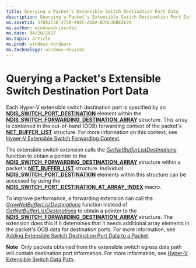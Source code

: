 ```yaml
---
title: Querying a Packet's Extensible Switch Destination Port Data
description: Querying a Packet's Extensible Switch Destination Port Data
ms.assetid: 57D82C5E-3758-492C-A1DA-B7BC3DBE2E7A
ms.author: windowsdriverdev
ms.date: 04/20/2017
ms.topic: article
ms.prod: windows-hardware
ms.technology: windows-devices
---
```


# Querying a Packet's Extensible Switch Destination Port Data


Each Hyper-V extensible switch destination port is specified by an [**NDIS\_SWITCH\_PORT\_DESTINATION**](https://msdn.microsoft.com/library/windows/hardware/hh598224) element within the [**NDIS\_SWITCH\_FORWARDING\_DESTINATION\_ARRAY**](https://msdn.microsoft.com/library/windows/hardware/hh598210) structure. This array is contained in the out-of-band (OOB) forwarding context of the packet's [**NET\_BUFFER\_LIST**](https://msdn.microsoft.com/library/windows/hardware/ff568388) structure. For more information on this context, see [Hyper-V Extensible Switch Forwarding Context](hyper-v-extensible-switch-forwarding-context.md).

The extensible switch extension calls the [*GetNetBufferListDestinations*](https://msdn.microsoft.com/library/windows/hardware/hh598157) function to obtain a pointer to the [**NDIS\_SWITCH\_FORWARDING\_DESTINATION\_ARRAY**](https://msdn.microsoft.com/library/windows/hardware/hh598210) structure within a packet's [**NET\_BUFFER\_LIST**](https://msdn.microsoft.com/library/windows/hardware/ff568388) structure. Individual [**NDIS\_SWITCH\_PORT\_DESTINATION**](https://msdn.microsoft.com/library/windows/hardware/hh598224) elements within this structure can be accessed by using the [**NDIS\_SWITCH\_PORT\_DESTINATION\_AT\_ARRAY\_INDEX**](https://msdn.microsoft.com/library/windows/hardware/hh598225) macro.

To improve performance, a forwarding extension can call the [*GrowNetBufferListDestinations*](https://msdn.microsoft.com/library/windows/hardware/hh598158) function instead of [*GetNetBufferListDestinations*](https://msdn.microsoft.com/library/windows/hardware/hh598157) to obtain a pointer to the [**NDIS\_SWITCH\_FORWARDING\_DESTINATION\_ARRAY**](https://msdn.microsoft.com/library/windows/hardware/hh598210) structure. The extension does this if it determines that it needs additional array elements in the packet's OOB data for destination ports. For more information, see [Adding Extensible Switch Destination Port Data to a Packet](adding-extensible-switch-destination-port-data-to-a-packet.md).

**Note**  Only packets obtained from the extensible switch egress data path will contain destination port information. For more information, see [Hyper-V Extensible Switch Data Path](hyper-v-extensible-switch-data-path.md).

 

 

 





